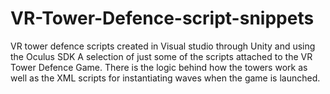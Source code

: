 # VR-Tower-Defence-script-snippets
VR tower defence scripts created in Visual studio through Unity and using the Oculus SDK A selection of just some of the scripts attached to the VR Tower Defence Game.  There is the logic behind how the towers work as well as the XML scripts for instantiating waves when the game is launched.
